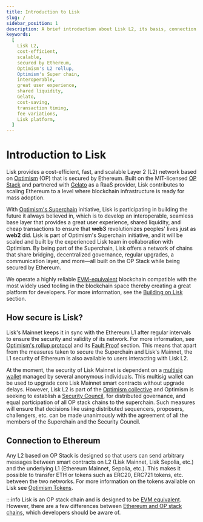```yaml
---
title: Introduction to Lisk
slug: /
sidebar_position: 1
description: A brief introduction about Lisk L2, its basis, connection to Ethereum and its main contributors
keywords:
  [
    Lisk L2,
    cost-efficient,
    scalable,
    secured by Ethereum,
    Optimism's L2 rollup,
    Optimism's Super chain,
    interoperable,
    great user experience,
    shared liquidity,
    Gelato,
    cost-saving,
    transaction timing,
    fee variations,
    Lisk platform,
  ]
---
```


# Introduction to Lisk

Lisk provides a cost-efficient, fast, and scalable Layer 2 (L2) network based on [Optimism](https://docs.optimism.io/) (OP) that is secured by Ethereum.
Built on the MIT-licensed [OP Stack](https://docs.optimism.io/stack/getting-started) and partnered with [Gelato](https://www.gelato.network/) as a RaaS provider, Lisk contributes to scaling Ethereum to a level where blockchain infrastructure is ready for mass adoption.

With [Optimism's Superchain](https://docs.optimism.io/stack/explainer) initiative, Lisk is participating in building the future it always believed in, which is to develop an interoperable, seamless base layer that provides a great user experience, shared liquidity, and cheap transactions to ensure that **web3** revolutionizes peoples' lives just as **web2** did.
Lisk is part of Optimism's Superchain initiative, and it will be scaled and built by the experienced Lisk team in collaboration with Optimism.
By being part of the Superchain, Lisk offers a network of chains that share bridging, decentralized governance, regular upgrades, a communication layer, and more—all built on the OP Stack while being secured by Ethereum.

We operate a highly reliable [EVM-equivalent](https://medium.com/ethereum-optimism/introducing-evm-equivalence-5c2021deb306) blockchain compatible with the most widely used tooling in the blockchain space thereby creating a great platform for developers.
For more information, see the [Building on Lisk](category/building-on-lisk) section.

## How secure is Lisk?
Lisk's Mainnet keeps it in sync with the Ethereum L1 after regular intervals to ensure the security and validity of its network.
For more information, see [Optimism's rollup protocol](https://docs.optimism.io/stack/protocol/overview) and its [Fault Proof](https://docs.optimism.io/stack/protocol/overview#fault-proofs) section.
This means that apart from the measures taken to secure the Superchain and Lisk's Mainnet, the L1 security of Ethereum is also available to users interacting with Lisk L2.

At the moment, the security of Lisk Mainnet is dependent on a [multisig wallet](https://www.coindesk.com/tech/2020/11/10/multisignature-wallets-can-keep-your-coins-safer-if-you-use-them-right/) managed by several anonymous individuals.
This multisig wallet can be used to upgrade core Lisk Mainnet smart contracts without upgrade delays.
However, Lisk L2 is part of the [Optimism collective](https://community.optimism.io/docs/governance/) and Optimism is seeking to establish a [Security Council](https://optimism.help/Token+House+Governance/Security+Council/Intro+to+Optimism's+Security+Council), for distributed governance, and equal participation of all OP stack chains to the superchain.
Such measures will ensure that decisions like using distributed sequencers, proposers, challengers, etc. can be made unanimously with the agreement of all the members of the Superchain and the Security Council.

## Connection to Ethereum

Any L2 based on OP Stack is designed so that users can send arbitrary messages between smart contracts on L2 (Lisk Mainnet, Lisk Sepolia, etc.) and the underlying L1 (Ethereum Mainnet, Sepolia, etc.). This makes it possible to transfer ETH or tokens such as ERC20, ERC721 tokens, etc. between the two networks.
For more information on the tokens available on Lisk see [Optimism Tokens](https://cryptorank.io/blockchains/optimism).

:::info
Lisk is an OP stack chain and is designed to be [EVM equivalent](https://web.archive.org/web/20231127160757/https://medium.com/ethereum-optimism/introducing-evm-equivalence-5c2021deb306). However, there are a few differences between [Ethereum and OP stack chains](https://docs.optimism.io/stack/differences), which developers should be aware of.